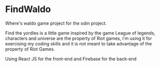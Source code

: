 # FindWaldo

Where's waldo game project for the odin project.

Find the yordles is a little game inspired by the game League of legends, characters and universe are the property of Riot games, i'm using it for exercising my coding skills and it is not meant to take advantage of the property of Riot Games.

Using React JS for the front-end and Firebase for the back-end
